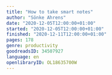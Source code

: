 ```yaml
---
title: "How to take smart notes"
author: "Sönke Ahrens"
date: "2020-12-05T12:00:00+01:00"
started: "2020-12-05T12:00:00+01:00"
finished: "2020-12-11T12:00:00+01:00"
pages: 178
genre: productivity
goodreadsID: 34507927
language: en
openlibraryID: OL18635700W
---
```

